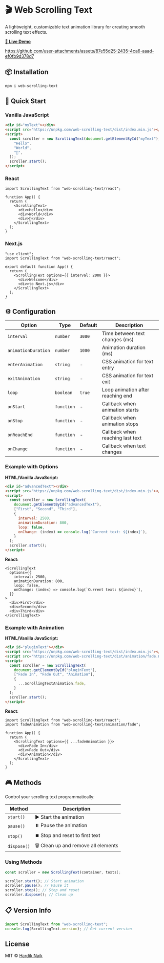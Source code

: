 # 🎬 Web Scrolling Text

A lightweight, customizable text animation library for creating smooth scrolling text effects.

**[🚀 Live Demo](https://mehardiknaik.github.io/web-scrolling-text/)**

https://github.com/user-attachments/assets/87e55d25-2435-4ca6-aaad-ef0fb9d378d7

## 📦 Installation

```bash
npm i web-scrolling-text
```

## 🚀 Quick Start

### Vanilla JavaScript

```html
<div id="myText"></div>
<script src="https://unpkg.com/web-scrolling-text/dist/index.min.js"></script>
<script>
  const scroller = new ScrollingText(document.getElementById("myText"), [
    "Hello",
    "World",
    "👋",
  ]);
  scroller.start();
</script>
```

### React

```tsx
import ScrollingText from "web-scrolling-text/react";

function App() {
  return (
    <ScrollingText>
      <div>Hello</div>
      <div>World</div>
      <div>👋</div>
    </ScrollingText>
  );
}
```

### Next.js

```tsx
"use client";
import ScrollingText from "web-scrolling-text/react";

export default function App() {
  return (
    <ScrollingText options={{ interval: 2000 }}>
      <div>Welcome</div>
      <div>to Next.js</div>
    </ScrollingText>
  );
}
```

## ⚙️ Configuration

| Option              | Type       | Default | Description                       |
| ------------------- | ---------- | ------- | --------------------------------- |
| `interval`          | `number`   | `3000`  | Time between text changes (ms)    |
| `animationDuration` | `number`   | `1000`  | Animation duration (ms)           |
| `enterAnimation`    | `string`   | -       | CSS animation for text entry      |
| `exitAnimation`     | `string`   | -       | CSS animation for text exit       |
| `loop`              | `boolean`  | `true`  | Loop animation after reaching end |
| `onStart`           | `function` | -       | Callback when animation starts    |
| `onStop`            | `function` | -       | Callback when animation stops     |
| `onReachEnd`        | `function` | -       | Callback when reaching last text  |
| `onChange`          | `function` | -       | Callback when text changes        |

### Example with Options

**HTML/Vanilla JavaScript:**

```html
<div id="advancedText"></div>
<script src="https://unpkg.com/web-scrolling-text/dist/index.min.js"></script>
<script>
  const scroller = new ScrollingText(
    document.getElementById("advancedText"),
    ["First", "Second", "Third"],
    {
      interval: 2500,
      animationDuration: 800,
      loop: false,
      onChange: (index) => console.log(`Current text: ${index}`),
    }
  );
  scroller.start();
</script>
```

**React:**

```tsx
<ScrollingText
  options={{
    interval: 2500,
    animationDuration: 800,
    loop: false,
    onChange: (index) => console.log(`Current text: ${index}`),
  }}
>
  <div>First</div>
  <div>Second</div>
  <div>Third</div>
</ScrollingText>
```

### Example with Animation

**HTML/Vanilla JavaScript:**

```html
<div id="pluginText"></div>
<script src="https://unpkg.com/web-scrolling-text/dist/index.min.js"></script>
<script src="https://unpkg.com/web-scrolling-text/dist/animation/fade.min.js"></script>
<script>
  const scroller = new ScrollingText(
    document.getElementById("pluginText"),
    ["Fade In", "Fade Out", "Animation"],
    {
      ...ScrollingTextAnimation.fade,
    }
  );
  scroller.start();
</script>
```

**React:**

```tsx
import ScrollingText from "web-scrolling-text/react";
import fadeAnimation from "web-scrolling-text/animation/fade";

function App() {
  return (
    <ScrollingText options={{ ...fadeAnimation }}>
      <div>Fade In</div>
      <div>Fade Out</div>
      <div>Animation</div>
    </ScrollingText>
  );
}
```

## 🎮 Methods

Control your scrolling text programmatically:

| Method                | Description                         |
| --------------------- | ----------------------------------- |
| `start()`             | ▶️ Start the animation              |
| `pause()`             | ⏸️ Pause the animation              |
| `stop()`              | ⏹️ Stop and reset to first text     |
| `dispose()`           | 🗑️ Clean up and remove all elements |

### Using Methods

```javascript
const scroller = new ScrollingText(container, texts);

scroller.start(); // Start animation
scroller.pause(); // Pause it
scroller.stop(); // Stop and reset
scroller.dispose(); // Clean up
```

## 📋 Version Info

```javascript
import ScrollingText from "web-scrolling-text";
console.log(ScrollingText.version); // Get current version
```

## License

MIT © [Hardik Naik](https://github.com/mehardiknaik)
